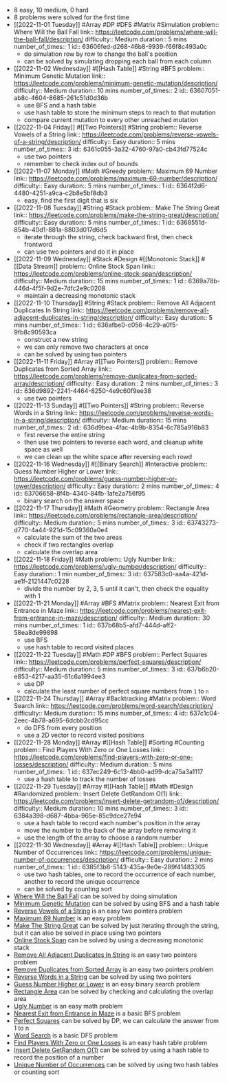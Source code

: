 - 8 easy, 10 medium, 0 hard
- 8 problems were solved for the first time
- [[2022-11-01 Tuesday]] #Array #DP #DFS #Matrix #Simulation 
  problem:: Where Will the Ball Fall
  link:: https://leetcode.com/problems/where-will-the-ball-fall/description/
  difficulty:: Medium
  duration:: 5 mins
  number_of_times:: 1
  id:: 63606fed-d268-46b8-9939-f66f8c493a0c
	- do simulation row by row to change the ball's position
	- can be solved by simulating dropping each ball from each column
- [[2022-11-02 Wednesday]] #[[Hash Table]] #String #BFS 
  problem:: Minimum Genetic Mutation
  link:: https://leetcode.com/problems/minimum-genetic-mutation/description/
  difficulty:: Medium
  duration:: 10 mins
  number_of_times:: 2
  id:: 63607051-ab8c-4604-8685-261c51d0d36b
	- use BFS and a hash table
	- use hash table to store the minimum steps to reach to that mutation
	- compare current mutation to every other unreached mutation
- [[2022-11-04 Friday]] #[[Two Pointers]] #String 
  problem:: Reverse Vowels of a String
  link:: https://leetcode.com/problems/reverse-vowels-of-a-string/description/
  difficulty:: Easy
  duration:: 5 mins
  number_of_times:: 3
  id:: 6361c055-3a32-4760-97a0-cb43fd77524c
	- use two pointers
	- remember to check index out of bounds
- [[2022-11-07 Monday]] #Math #Greedy 
  problem:: Maximum 69 Number
  link:: https://leetcode.com/problems/maximum-69-number/description/
  difficulty:: Easy
  duration:: 5 mins
  number_of_times:: 1
  id:: 6364f2d6-4480-4251-a9ca-c2b8e5bf8db3
	- easy, find the first digit that is six
- [[2022-11-08 Tuesday]] #String #Stack 
  problem:: Make The String Great
  link:: https://leetcode.com/problems/make-the-string-great/description/
  difficulty:: Easy
  duration:: 5 mins
  number_of_times:: 1
  id:: 6368551d-854b-40d1-881a-8803d017d6d5
	- iterate through the string, check backward first, then check frontword
	- can use two pointers and do it in place
- [[2022-11-09 Wednesday]] #Stack #Design #[[Monotonic Stack]] #[[Data Stream]] 
  problem:: Online Stock Span
  link:: https://leetcode.com/problems/online-stock-span/description/
  difficulty:: Medium
  duration:: 15 mins
  number_of_times:: 1
  id:: 6369a78b-446d-4f5f-9d2e-7dfc2e9c0208
	- maintain a decreasing monotonic stack
- [[2022-11-10 Thursday]] #String #Stack 
  problem:: Remove All Adjacent Duplicates In String
  link:: https://leetcode.com/problems/remove-all-adjacent-duplicates-in-string/description/
  difficulty:: Easy
  duration:: 5 mins
  number_of_times:: 1
  id:: 636afbe0-c056-4c29-a0f5-9fb8c90593ca
	- construct a new string
	- we can only remove two characters at once
	- can be solved by using two pointers
- [[2022-11-11 Friday]] #Array #[[Two Pointers]] 
  problem:: Remove Duplicates from Sorted Array
  link:: https://leetcode.com/problems/remove-duplicates-from-sorted-array/description/
  difficulty:: Easy
  duration:: 2 mins
  number_of_times:: 3
  id:: 636d9892-2241-4464-8250-4e9c60f9ee38
	- use two pointers
- [[2022-11-13 Sunday]] #[[Two Pointers]] #String 
  problem:: Reverse Words in a String
  link:: https://leetcode.com/problems/reverse-words-in-a-string/description/
  difficulty:: Medium
  duration:: 15 mins
  number_of_times:: 2
  id:: 636d9bea-4fac-4b9b-8354-6c785a916b83
	- first reverse the entire string
	- then use two pointers to reverse each word, and cleanup white space as well
	- we can clean up the white space after reversing each rowd
- [[2022-11-16 Wednesday]] #[[Binary Search]] #Interactive 
  problem:: Guess Number Higher or Lower
  link:: https://leetcode.com/problems/guess-number-higher-or-lower/description/
  difficulty:: Easy
  duration:: 2 mins
  number_of_times:: 4
  id:: 63706658-8f4b-4340-84fb-1afe2a756f95
	- binary search on the answer space
- [[2022-11-17 Thursday]] #Math #Geometry 
  problem:: Rectangle Area
  link:: https://leetcode.com/problems/rectangle-area/description/
  difficulty:: Medium
  duration:: 5 mins
  number_of_times:: 3
  id:: 63743273-d770-4a44-921d-15c09360a0e4
	- calculate the sum of the two areas
	- check if two rectangles overlap
	- calculate the overlap area
- [[2022-11-18 Friday]] #Math 
  problem:: Ugly Number
  link:: https://leetcode.com/problems/ugly-number/description/
  difficulty:: Easy
  duration:: 1 min
  number_of_times:: 3
  id:: 637583c0-aa4a-421d-ae1f-2121447c0228
	- divide the number by 2, 3, 5 until it can't, then check the equality with 1
- [[2022-11-21 Monday]] #Array #BFS #Matrix 
  problem:: Nearest Exit from Entrance in Maze
  link:: https://leetcode.com/problems/nearest-exit-from-entrance-in-maze/description/
  difficulty:: Medium
  duration:: 30 mins
  number_of_times:: 1
  id:: 637b68b5-afd7-444d-aff2-58ea8de99898
	- use BFS
	- use hash table to record visited places
- [[2022-11-22 Tuesday]] #Math #DP #BFS 
  problem:: Perfect Squares
  link:: https://leetcode.com/problems/perfect-squares/description/
  difficulty:: Medium
  duration:: 5 mins
  number_of_times:: 3
  id:: 637b6b20-e853-4217-aa35-61c6a1994ee3
	- use DP
	- calculate the least number of perfect square numbers from `1` to `n`
- [[2022-11-24 Thursday]] #Array #Backtracking #Matrix 
  problem:: Word Search
  link:: https://leetcode.com/problems/word-search/description/
  difficulty:: Medium
  duration:: 15 mins
  number_of_times:: 4
  id:: 637c1c04-2eec-4b78-a695-6dcbb2cd95cc
	- do DFS from every position
	- use a 2D vector to record visited positions
- [[2022-11-28 Monday]] #Array #[[Hash Table]] #Sorting #Counting 
  problem:: Find Players With Zero or One Losses
  link:: https://leetcode.com/problems/find-players-with-zero-or-one-losses/description/
  difficulty:: Medium
  duration:: 5 mins
  number_of_times:: 1
  id:: 637ec249-6c13-4bb0-ad99-dca75a3a1117
	- use a hash table to track the number of losses
- [[2022-11-29 Tuesday]] #Array #[[Hash Table]] #Math #Design #Randomized 
  problem:: Insert Delete GetRandom O(1)
  link:: https://leetcode.com/problems/insert-delete-getrandom-o1/description/
  difficulty:: Medium
  duration:: 10 mins
  number_of_times:: 3
  id:: 6384a398-d687-4bba-965e-85c9dce27e94
	- use a hash table to record each number's position in the array
	- move the number to the back of the array before removing it
	- use the length of the array to choose a random number
- [[2022-11-30 Wednesday]] #Array #[[Hash Table]] 
  problem:: Unique Number of Occurrences
  link:: https://leetcode.com/problems/unique-number-of-occurrences/description/
  difficulty:: Easy
  duration:: 2 mins
  number_of_times:: 1
  id:: 6385f3b8-5143-435a-9e0e-289f41483305
	- use two hash tables, one to record the occurrence of each number, another to record the unique occurrence
	- can be solved by counting sort
- [Where Will the Ball Fall](((63606fed-d268-46b8-9939-f66f8c493a0c))) can be solved by doing simulation
- [Minimum Genetic Mutation](((63607051-ab8c-4604-8685-261c51d0d36b))) can be solved by using BFS and a hash table
- [Reverse Vowels of a String](((6361c055-3a32-4760-97a0-cb43fd77524c))) is an easy two pointers problem
- [Maximum 69 Number](((6364f2d6-4480-4251-a9ca-c2b8e5bf8db3))) is an easy problem
- [Make The String Great](((6368551d-854b-40d1-881a-8803d017d6d5))) can be solved by just iterating through the string, but it can also be solved in place using two pointers
- [Online Stock Span](((6369a78b-446d-4f5f-9d2e-7dfc2e9c0208))) can be solved by using a decreasing monotonic stack
- [Remove All Adjacent Duplicates In String](((636afbe0-c056-4c29-a0f5-9fb8c90593ca))) is an easy two pointers problem
- [Remove Duplicates from Sorted Array](((636d9892-2241-4464-8250-4e9c60f9ee38))) is an easy two pointers problem
- [Reverse Words in a String](((636d9bea-4fac-4b9b-8354-6c785a916b83))) can be solved by using two pointers
- [Guess Number Higher or Lower](((63706658-8f4b-4340-84fb-1afe2a756f95))) is an easy binary search problem
- [Rectangle Area](((63743273-d770-4a44-921d-15c09360a0e4))) can be solved by checking and calculating the overlap area
- [Ugly Number](((637583c0-aa4a-421d-ae1f-2121447c0228))) is an easy math problem
- [Nearest Exit from Entrance in Maze](((637b68b5-afd7-444d-aff2-58ea8de99898))) is a basic BFS problem
- [Perfect Squares](((637b6b20-e853-4217-aa35-61c6a1994ee3))) can be solved by DP, we can calculate the answer from 1 to n
- [Word Search](((637c1c04-2eec-4b78-a695-6dcbb2cd95cc))) is a basic DFS problem
- [Find Players With Zero or One Losses](((637ec249-6c13-4bb0-ad99-dca75a3a1117))) is an easy hash table problem
- [Insert Delete GetRandom O(1)](((6384a398-d687-4bba-965e-85c9dce27e94))) can be solved by using a hash table to record the position of a number
- [Unique Number of Occurrences](((6385f3b8-5143-435a-9e0e-289f41483305))) can be solved by using two hash tables or counting sort